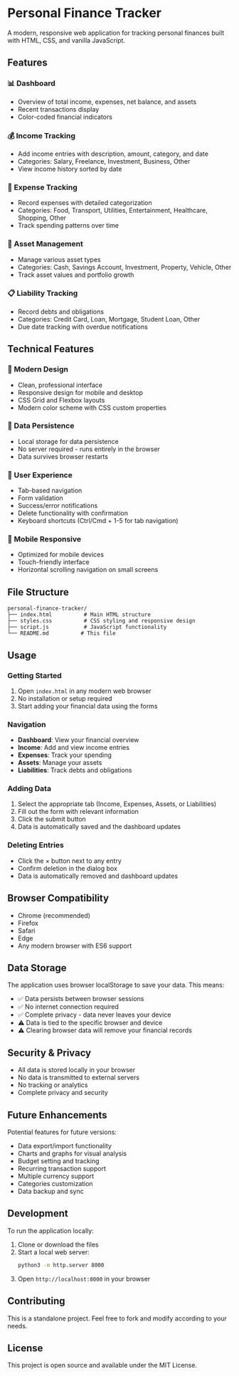 # Personal Finance Tracker

A modern, responsive web application for tracking personal finances built with HTML, CSS, and vanilla JavaScript.

## Features

### 📊 Dashboard
- Overview of total income, expenses, net balance, and assets
- Recent transactions display
- Color-coded financial indicators

### 💰 Income Tracking
- Add income entries with description, amount, category, and date
- Categories: Salary, Freelance, Investment, Business, Other
- View income history sorted by date

### 💸 Expense Tracking
- Record expenses with detailed categorization
- Categories: Food, Transport, Utilities, Entertainment, Healthcare, Shopping, Other
- Track spending patterns over time

### 🏦 Asset Management
- Manage various asset types
- Categories: Cash, Savings Account, Investment, Property, Vehicle, Other
- Track asset values and portfolio growth

### 📋 Liability Tracking
- Record debts and obligations
- Categories: Credit Card, Loan, Mortgage, Student Loan, Other
- Due date tracking with overdue notifications

## Technical Features

### 🎨 Modern Design
- Clean, professional interface
- Responsive design for mobile and desktop
- CSS Grid and Flexbox layouts
- Modern color scheme with CSS custom properties

### 💾 Data Persistence
- Local storage for data persistence
- No server required - runs entirely in the browser
- Data survives browser restarts

### 🔧 User Experience
- Tab-based navigation
- Form validation
- Success/error notifications
- Delete functionality with confirmation
- Keyboard shortcuts (Ctrl/Cmd + 1-5 for tab navigation)

### 📱 Mobile Responsive
- Optimized for mobile devices
- Touch-friendly interface
- Horizontal scrolling navigation on small screens

## File Structure

```
personal-finance-tracker/
├── index.html          # Main HTML structure
├── styles.css          # CSS styling and responsive design
├── script.js           # JavaScript functionality
└── README.md          # This file
```

## Usage

### Getting Started
1. Open `index.html` in any modern web browser
2. No installation or setup required
3. Start adding your financial data using the forms

### Navigation
- **Dashboard**: View your financial overview
- **Income**: Add and view income entries
- **Expenses**: Track your spending
- **Assets**: Manage your assets
- **Liabilities**: Track debts and obligations

### Adding Data
1. Select the appropriate tab (Income, Expenses, Assets, or Liabilities)
2. Fill out the form with relevant information
3. Click the submit button
4. Data is automatically saved and the dashboard updates

### Deleting Entries
- Click the × button next to any entry
- Confirm deletion in the dialog box
- Data is automatically removed and dashboard updates

## Browser Compatibility

- Chrome (recommended)
- Firefox
- Safari
- Edge
- Any modern browser with ES6 support

## Data Storage

The application uses browser localStorage to save your data. This means:
- ✅ Data persists between browser sessions
- ✅ No internet connection required
- ✅ Complete privacy - data never leaves your device
- ⚠️ Data is tied to the specific browser and device
- ⚠️ Clearing browser data will remove your financial records

## Security & Privacy

- All data is stored locally in your browser
- No data is transmitted to external servers
- No tracking or analytics
- Complete privacy and security

## Future Enhancements

Potential features for future versions:
- Data export/import functionality
- Charts and graphs for visual analysis
- Budget setting and tracking
- Recurring transaction support
- Multiple currency support
- Categories customization
- Data backup and sync

## Development

To run the application locally:

1. Clone or download the files
2. Start a local web server:
   ```bash
   python3 -m http.server 8000
   ```
3. Open `http://localhost:8000` in your browser

## Contributing

This is a standalone project. Feel free to fork and modify according to your needs.

## License

This project is open source and available under the MIT License.